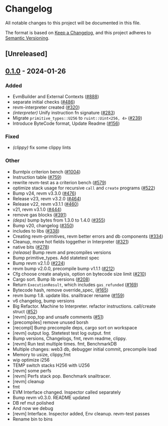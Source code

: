 # Changelog
All notable changes to this project will be documented in this file.

The format is based on [Keep a Changelog](https://keepachangelog.com/en/1.0.0/),
and this project adheres to [Semantic Versioning](https://semver.org/spec/v2.0.0.html).

## [Unreleased]

## [0.1.0](https://github.com/rkrasiuk/revm/releases/tag/revm-test-v0.1.0) - 2024-01-26

### Added
- EvmBuilder and External Contexts ([#888](https://github.com/rkrasiuk/revm/pull/888))
- separate initial checks ([#486](https://github.com/rkrasiuk/revm/pull/486))
- revm-interpreter created ([#320](https://github.com/rkrasiuk/revm/pull/320))
- *(interpreter)* Unify instruction fn signature ([#283](https://github.com/rkrasiuk/revm/pull/283))
- Migrate `primitive_types::U256` to `ruint::Uint<256, 4>` ([#239](https://github.com/rkrasiuk/revm/pull/239))
- Introduce ByteCode format, Update Readme ([#156](https://github.com/rkrasiuk/revm/pull/156))

### Fixed
- *(clippy)* fix some clippy lints

### Other
- Burntpix criterion bench ([#1004](https://github.com/rkrasiuk/revm/pull/1004))
- Instruction table ([#759](https://github.com/rkrasiuk/revm/pull/759))
- rewrite revm-test as a criterion bench ([#579](https://github.com/rkrasiuk/revm/pull/579))
- optimize stack usage for recursive `call` and `create` programs ([#522](https://github.com/rkrasiuk/revm/pull/522))
- Bump v24, revm v3.3.0 ([#476](https://github.com/rkrasiuk/revm/pull/476))
- Release v23, revm v3.2.0 ([#464](https://github.com/rkrasiuk/revm/pull/464))
- Release v22, revm v3.1.1 ([#460](https://github.com/rkrasiuk/revm/pull/460))
- v21, revm v3.1.0 ([#444](https://github.com/rkrasiuk/revm/pull/444))
- remove gas blocks ([#391](https://github.com/rkrasiuk/revm/pull/391))
- *(deps)* bump bytes from 1.3.0 to 1.4.0 ([#355](https://github.com/rkrasiuk/revm/pull/355))
- Bump v20, changelog ([#350](https://github.com/rkrasiuk/revm/pull/350))
- includes to libs ([#338](https://github.com/rkrasiuk/revm/pull/338))
- Creating revm-primitives, revm better errors and db components  ([#334](https://github.com/rkrasiuk/revm/pull/334))
- Cleanup, move hot fields toggether in Interpreter ([#321](https://github.com/rkrasiuk/revm/pull/321))
- native bits ([#278](https://github.com/rkrasiuk/revm/pull/278))
- *(release)* Bump revm and precompiles versions
- Bump primitive_types. Add statetest spec
- Bump revm v2.1.0 ([#224](https://github.com/rkrasiuk/revm/pull/224))
- revm bump v2.0.0, precompile bump v1.1.1 ([#212](https://github.com/rkrasiuk/revm/pull/212))
- Cfg choose create analysis, option on bytecode size limit ([#210](https://github.com/rkrasiuk/revm/pull/210))
- Cargo sort. Bump lib versions ([#208](https://github.com/rkrasiuk/revm/pull/208))
- Return `ExecutionResult`, which includes `gas_refunded` ([#169](https://github.com/rkrasiuk/revm/pull/169))
- Bytecode hash, remove override_spec, ([#165](https://github.com/rkrasiuk/revm/pull/165))
- revm bump 1.8. update libs. snailtracer rename ([#159](https://github.com/rkrasiuk/revm/pull/159))
- v6 changelog, bump versions
- Big Refactor. Machine to Interpreter. refactor instructions. call/create struct ([#52](https://github.com/rkrasiuk/revm/pull/52))
- [revm] pop_top and unsafe comments ([#51](https://github.com/rkrasiuk/revm/pull/51))
- [precompiles] remove unused borsh
- [recompl] Bump precompile deps, cargo sort on workspace
- [revm] output log. Stetetest test log output. fmt
- Bump versions, Changelogs, fmt, revm readme, clippy.
- [revm] Run test multiple times. fmt, BenchmarkDB
- Multiple changes: web3 db, debugger initial commit, precompile load
- Memory to usize, clippy,fmt
- wip optimize i256
- TEMP switch stacks H256 with U256
- [revm] some perfs
- [revm] Perfs stack pop. Benchmark snailtracer.
- [revm] cleanup
- fmt
- EVM Interface changed. Inspector called separately
- Bump revm v0.3.0. README updated
- DB ref mut polished
- And now we debug
- [revm] Interface. Inspector added, Env cleanup. revm-test passes
- Rename bin to bins
